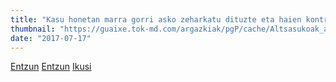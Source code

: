 ```yaml
---
title: "Kasu honetan marra gorri asko zeharkatu dituzte eta haien kontra bueltatzen ari da basakeri hau"
thumbnail: "https://guaixe.tok-md.com/argazkiak/pgP/cache/Altsasukoak_aske_kontzentrazioa_Irun%CC%83ean0015_content.jpg"
date: "2017-07-17"
---
```

[Entzun](https://guaixe.eus/altsasu/1500283763464-kasu-honetan-marra-gorri-asko-zeharkatu-dituzte-eta-haien-kontra-buletatzen-ari-da-basakeri-hau)
[Entzun](https://guaixe.eus/altsasu/1500284090335-espainiako-auzitegi-nazionaleraino-iritsiko-den-tsunamia-sortzeko-deia-egin-dute-gurasoek)
[Ikusi](https://guaixe.eus/altsasu/1500284694645-altsasukoak-aske-kontzentrazioa-iruneko-gaztelu-plazan)
